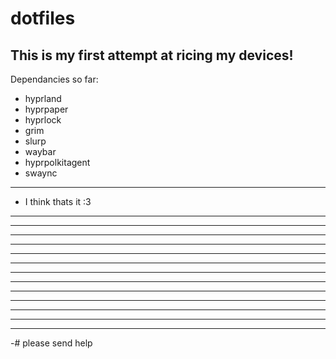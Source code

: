 # dotfiles
This is my first attempt at ricing my devices! 
---
Dependancies so far:
- hyprland
- hyprpaper
- hyprlock
- grim
- slurp
- waybar
- hyprpolkitagent
- swaync
---
- I think thats it :3
---
---
---
---
---
---
---
---
---
---
---
---
---
-# please send help

